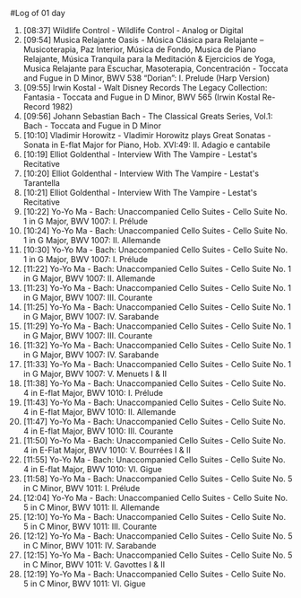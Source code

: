 #Log of 01 day

1. [08:37] Wildlife Control - Wildlife Control - Analog or Digital
1. [09:54] Musica Relajante Oasis - Música Clásica para Relajante – Musicoterapia, Paz Interior, Música de Fondo, Musica de Piano Relajante, Música Tranquila para la Meditación & Ejercicios de Yoga, Musica Relajante para Escuchar, Masoterapia, Concentración - Toccata and Fugue in D Minor, BWV 538 “Dorian”: I. Prelude (Harp Version)
1. [09:55] Irwin Kostal - Walt Disney Records The Legacy Collection: Fantasia - Toccata and Fugue in D Minor, BWV 565 (Irwin Kostal Re-Record 1982)
1. [09:56] Johann Sebastian Bach - The Classical Greats Series, Vol.1: Bach - Toccata and Fugue in D Minor
1. [10:10] Vladimir Horowitz - Vladimir Horowitz plays Great Sonatas - Sonata in E-flat Major for Piano, Hob. XVI:49: II. Adagio e cantabile
1. [10:19] Elliot Goldenthal - Interview With The Vampire - Lestat's Recitative
1. [10:20] Elliot Goldenthal - Interview With The Vampire - Lestat's Tarantella
1. [10:21] Elliot Goldenthal - Interview With The Vampire - Lestat's Recitative
1. [10:22] Yo-Yo Ma - Bach: Unaccompanied Cello Suites - Cello Suite No. 1 in G Major, BWV 1007: I. Prélude
1. [10:24] Yo-Yo Ma - Bach: Unaccompanied Cello Suites - Cello Suite No. 1 in G Major, BWV 1007: II. Allemande
1. [10:30] Yo-Yo Ma - Bach: Unaccompanied Cello Suites - Cello Suite No. 1 in G Major, BWV 1007: I. Prélude
1. [11:22] Yo-Yo Ma - Bach: Unaccompanied Cello Suites - Cello Suite No. 1 in G Major, BWV 1007: II. Allemande
1. [11:23] Yo-Yo Ma - Bach: Unaccompanied Cello Suites - Cello Suite No. 1 in G Major, BWV 1007: III. Courante
1. [11:25] Yo-Yo Ma - Bach: Unaccompanied Cello Suites - Cello Suite No. 1 in G Major, BWV 1007: IV. Sarabande
1. [11:29] Yo-Yo Ma - Bach: Unaccompanied Cello Suites - Cello Suite No. 1 in G Major, BWV 1007: III. Courante
1. [11:32] Yo-Yo Ma - Bach: Unaccompanied Cello Suites - Cello Suite No. 1 in G Major, BWV 1007: IV. Sarabande
1. [11:33] Yo-Yo Ma - Bach: Unaccompanied Cello Suites - Cello Suite No. 1 in G Major, BWV 1007: V. Menuets I & II
1. [11:38] Yo-Yo Ma - Bach: Unaccompanied Cello Suites - Cello Suite No. 4 in E-flat Major, BWV 1010: I. Prélude
1. [11:43] Yo-Yo Ma - Bach: Unaccompanied Cello Suites - Cello Suite No. 4 in E-flat Major, BWV 1010: II. Allemande
1. [11:47] Yo-Yo Ma - Bach: Unaccompanied Cello Suites - Cello Suite No. 4 in E-flat Major, BWV 1010: III. Courante
1. [11:50] Yo-Yo Ma - Bach: Unaccompanied Cello Suites - Cello Suite No. 4 in E-Flat Major, BWV 1010: V. Bourrées I & II
1. [11:55] Yo-Yo Ma - Bach: Unaccompanied Cello Suites - Cello Suite No. 4 in E-flat Major, BWV 1010: VI. Gigue
1. [11:58] Yo-Yo Ma - Bach: Unaccompanied Cello Suites - Cello Suite No. 5 in C Minor, BWV 1011: I. Prélude
1. [12:04] Yo-Yo Ma - Bach: Unaccompanied Cello Suites - Cello Suite No. 5 in C Minor, BWV 1011: II. Allemande
1. [12:10] Yo-Yo Ma - Bach: Unaccompanied Cello Suites - Cello Suite No. 5 in C Minor, BWV 1011: III. Courante
1. [12:12] Yo-Yo Ma - Bach: Unaccompanied Cello Suites - Cello Suite No. 5 in C Minor, BWV 1011: IV. Sarabande
1. [12:15] Yo-Yo Ma - Bach: Unaccompanied Cello Suites - Cello Suite No. 5 in C Minor, BWV 1011: V. Gavottes I & II
1. [12:19] Yo-Yo Ma - Bach: Unaccompanied Cello Suites - Cello Suite No. 5 in C Minor, BWV 1011: VI. Gigue
